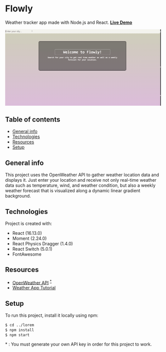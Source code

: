 # Flowly
Weather tracker app made with Node.js and React. **[Live Demo](https://thecerealcoder.github.io/flowly/)**

![Demo](./public/demo.gif)

## Table of contents
* [General info](#general-info)
* [Technologies](#technologies)
* [Resources](#resources)
* [Setup](#setup)

## General info
This project uses the OpenWeather API to gather weather location data and displays it. Just enter your location and receive not only real-time weather data such as temperature, wind, and weather condition, but also a weekly weather forecast that is visualized along a dynamic linear gradient background.
	
## Technologies
Project is created with:
* React (16.13.0)
* Moment (2.24.0)
* React Physics Dragger (1.4.0)
* React Switch (5.0.1)
* FontAwesome

## Resources
* [OpenWeather API](https://openweathermap.org/api) <sup>[*](#footnote)</sup>
* [Weather App Tutorial](https://youtu.be/GuA0_Z1llYU)


## Setup
To run this project, install it locally using npm:

```
$ cd ../lorem
$ npm install
$ npm start
```


<a name="footnote">* </a>: You must generate your own API key in order for this project to work. 
